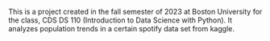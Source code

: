 This is a project created in the fall semester of 2023 at Boston University for the class, CDS DS 110 (Introduction to Data Science with Python). It analyzes population trends in a certain spotify data set from kaggle.
